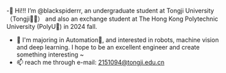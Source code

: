 -👋 Hi!!! I’m @blackspiderrr, an undergraduate student at Tongji University（Tongji🚣‍♂️） and also an exchange student at The Hong Kong Polytechnic University (PolyU🍐) in 2024 fall.
- 👀 I'm majoring in Automation🤖, and interested in robots, machine vision and deep learning. I hope to be an excellent engineer and create something interesting ~
- 📫 reach me through e-mail: 2151094@tongji.edu.cn

<!---
blackspiderrr/blackspiderrr is a ✨ special ✨ repository because its `README.md` (this file) appears on your GitHub profile.
You can click the Preview link to take a look at your changes.
--->
